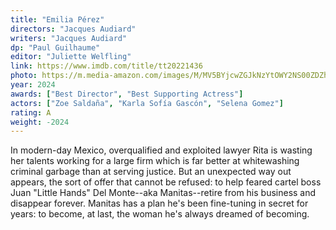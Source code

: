 ```yaml
---
title: "Emilia Pérez"
directors: "Jacques Audiard"
writers: "Jacques Audiard"
dp: "Paul Guilhaume"
editor: "Juliette Welfling"
link: https://www.imdb.com/title/tt20221436
photo: https://m.media-amazon.com/images/M/MV5BYjcwZGJkNzYtOWY2NS00ZDZhLWI3NDMtMDVmYTBlMWNkOWM3XkEyXkFqcGc@._V1_FMjpg_UX1080_.jpg
year: 2024
awards: ["Best Director", "Best Supporting Actress"]
actors: ["Zoe Saldaña", "Karla Sofía Gascón", "Selena Gomez"]
rating: A
weight: -2024
---
```


In modern-day Mexico, overqualified and exploited lawyer Rita is wasting her talents working for a large firm which is far better at whitewashing criminal garbage than at serving justice. But an unexpected way out appears, the sort of offer that cannot be refused: to help feared cartel boss Juan "Little Hands" Del Monte--aka Manitas--retire from his business and disappear forever. Manitas has a plan he's been fine-tuning in secret for years: to become, at last, the woman he's always dreamed of becoming.
